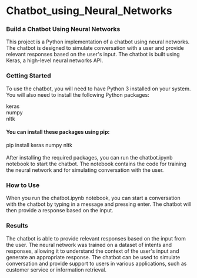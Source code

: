 # Chatbot_using_Neural_Networks

### Build a Chatbot Using Neural Networks
This project is a Python implementation of a chatbot using neural networks. The chatbot is designed to simulate conversation with a user and provide relevant responses based on the user's input. The chatbot is built using Keras, a high-level neural networks API.

### Getting Started
To use the chatbot, you will need to have Python 3 installed on your system. You will also need to install the following Python packages:

  keras<br/>
  numpy<br/>
  nltk<br/>
  
#### You can install these packages using pip:<br/>
pip install keras numpy nltk<br/>
<br/>After installing the required packages, you can run the chatbot.ipynb notebook to start the chatbot. The notebook contains the code for training the neural network and for simulating conversation with the user.

### How to Use
When you run the chatbot.ipynb notebook, you can start a conversation with the chatbot by typing in a message and pressing enter. The chatbot will then provide a response based on the input.

### Results
The chatbot is able to provide relevant responses based on the input from the user. The neural network was trained on a dataset of intents and responses, allowing it to understand the context of the user's input and generate an appropriate response. The chatbot can be used to simulate conversation and provide support to users in various applications, such as customer service or information retrieval.
